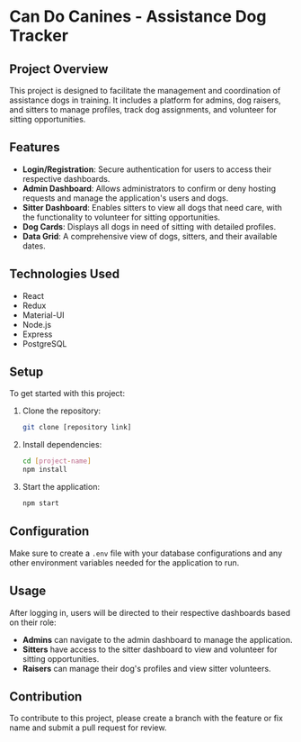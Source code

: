 # Can Do Canines - Assistance Dog Tracker

## Project Overview

This project is designed to facilitate the management and coordination of assistance dogs in training. It includes a platform for admins, dog raisers, and sitters to manage profiles, track dog assignments, and volunteer for sitting opportunities.

## Features

- **Login/Registration**: Secure authentication for users to access their respective dashboards.
- **Admin Dashboard**: Allows administrators to confirm or deny hosting requests and manage the application's users and dogs.
- **Sitter Dashboard**: Enables sitters to view all dogs that need care, with the functionality to volunteer for sitting opportunities.
- **Dog Cards**: Displays all dogs in need of sitting with detailed profiles.
- **Data Grid**: A comprehensive view of dogs, sitters, and their available dates.

## Technologies Used

- React
- Redux
- Material-UI
- Node.js
- Express
- PostgreSQL

## Setup

To get started with this project:

1. Clone the repository:

    ```bash
    git clone [repository link]
    ```

2. Install dependencies:

    ```bash
    cd [project-name]
    npm install
    ```

3. Start the application:

    ```bash
    npm start
    ```

## Configuration

Make sure to create a `.env` file with your database configurations and any other environment variables needed for the application to run.

## Usage

After logging in, users will be directed to their respective dashboards based on their role:

- **Admins** can navigate to the admin dashboard to manage the application.
- **Sitters** have access to the sitter dashboard to view and volunteer for sitting opportunities.
- **Raisers** can manage their dog's profiles and view sitter volunteers.

## Contribution

To contribute to this project, please create a branch with the feature or fix name and submit a pull request for review.
